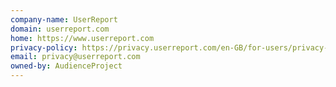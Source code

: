 ```yaml
---
company-name: UserReport
domain: userreport.com
home: https://www.userreport.com
privacy-policy: https://privacy.userreport.com/en-GB/for-users/privacy-policy/
email: privacy@userreport.com
owned-by: AudienceProject
---
```




